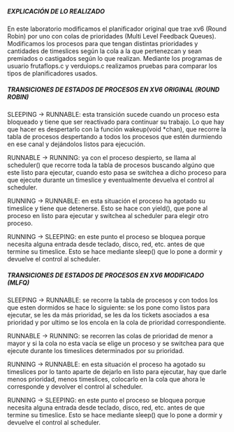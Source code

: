 ##### EXPLICACIÓN DE LO REALIZADO

En este laboratorio modificamos el planificador original que trae xv6 (Round Robin) por uno con colas de prioridades (Multi Level Feedback Queues). Modificamos los procesos para que tengan distintas prioridades y cantidades de timeslices según la cola a la que pertenezcan y sean premiados o castigados según lo que realizan. Mediante los programas de usuario frutaflops.c y verduiops.c realizamos pruebas para comparar los tipos de planificadores usados.

##### TRANSICIONES DE ESTADOS DE PROCESOS EN XV6 ORIGINAL (ROUND ROBIN)

SLEEPING -> RUNNABLE: esta transición sucede cuando un proceso esta bloqueado y tiene que ser reactivado para continuar su trabajo. Lo que hay que hacer es despertarlo con la función wakeup(void *chan), que recorre la tabla de procesos despertando a todos los procesos que estén durmiendo en ese canal y dejándolos listos para ejecución. 

RUNNABLE -> RUNNING: ya con el proceso despierto, se llama al scheduler() que recorre toda la tabla de procesos buscando algúno que este listo para ejecutar, cuando esto pasa se switchea a dicho proceso para que ejecute durante un timeslice y eventualmente devuelva el control al scheduler.

RUNNING -> RUNNABLE: en esta situación el proceso ha agotado su timeslice y tiene que detenerse. Esto se hace con yield(), que pone al proceso en listo para ejecutar y switchea al scheduler para elegir otro proceso.

RUNNING -> SLEEPING: en este punto el proceso se bloquea porque necesita alguna entrada desde teclado, disco, red, etc. antes de que termine su timeslice. Esto se hace mediante sleep() que lo pone a dormir y devuelve el control al scheduler.


##### TRANSICIONES DE ESTADOS DE PROCESOS EN XV6 MODIFICADO (MLFQ)

SLEEPING -> RUNNABLE: se recorre la tabla de procesos y con todos los que esten dormidos se hace lo siguiente: se los pone como listos para ejecutar, se les da más prioridad, se les da los tickets asociados a esa prioridad y por ultimo se los encola en la cola de prioridad correspondiente.

RUNNABLE -> RUNNING: se recorren las colas de prioridad de menor a mayor y si la cola no esta vacía se elige un proceso y se switchea para que ejecute durante los timeslices determinados por su prioridad.

RUNNING -> RUNNABLE: en esta situación el proceso ha agotado su timeslices por lo tanto aparte de dejarlo en listo para ejecutar, hay que darle menos prioridad, menos timeslices, colocarlo en la cola que ahora le corresponde y devolver el control al scheduler.

RUNNING -> SLEEPING: en este punto el proceso se bloquea porque necesita alguna entrada desde teclado, disco, red, etc. antes de que termine su timeslice. Esto se hace mediante sleep() que lo pone a dormir y devuelve el control al scheduler.